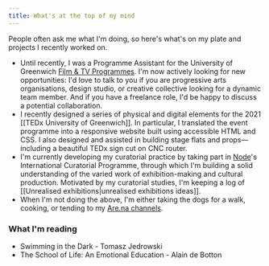 ```yaml
---
title: What's at the top of my mind
---
```

People often ask me what I'm doing, so here's what's on my plate and projects I recently worked on.

* Until recently, I was a Programme Assistant for the University of Greenwich [Film & TV Programmes](https://www.gre.ac.uk/subjects/media-arts). I'm now actively looking for new opportunities: I'd love to talk to you if you are progressive arts organisations, design studio, or creative collective looking for a dynamic team member. And if you have a freelance role, I'd be happy to discuss a potential collaboration.
* I recently designed a series of physical and digital elements for the 2021 [[TEDx University of Greenwich]]. In particular, I translated the event programme into a responsive website built using accessible HTML and CSS. I also designed and assisted in building stage flats and props—including a beautiful TEDx sign cut on CNC router.
* I'm currently developing my curatorial practice by taking part in [Node](https://nodecenter.net/)'s International Curatorial Programme, through which I'm building a solid understanding of the varied work of exhibition-making and cultural production. Motivated by my curatorial studies, I'm keeping a log of [[Unrealised exhibitions|unrealised exhibitions ideas]].
* When I'm not doing the above, I'm either taking the dogs for a walk, cooking, or tending to my [Are.na channels](https://www.are.na/francesco-imola-2o2ng4qooxm/).

### What I'm reading

* Swimming in the Dark - Tomasz Jedrowski
* The School of Life: An Emotional Education - Alain de Botton
